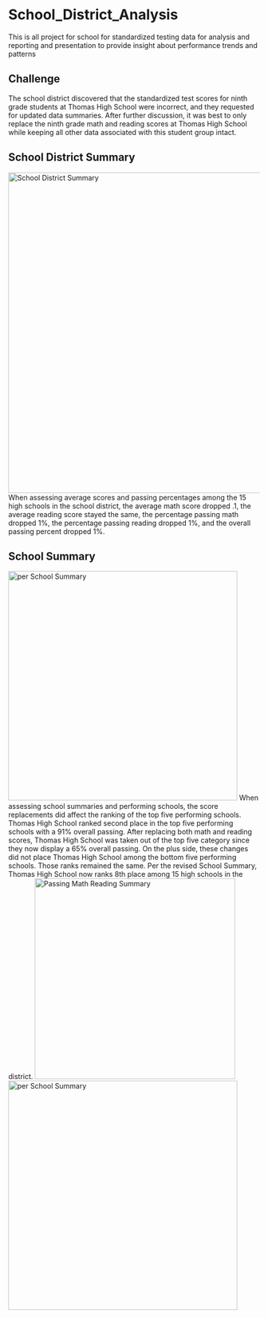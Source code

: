 # School_District_Analysis
This is all project for school  for standardized testing data for analysis and reporting and presentation to provide insight about performance trends and patterns   
## Challenge
The school district discovered that the standardized test scores for ninth grade students at Thomas High School were incorrect, and they requested for updated data summaries. After further discussion, it was best to only replace the ninth grade math and reading scores at Thomas High School while keeping all other data associated with this student group intact.

## School District Summary
<img width="642" alt="School District Summary" src="https://user-images.githubusercontent.com/99519095/162924669-a3ccff28-ea2a-4b17-b6bb-7c66fce9bf18.png">
When assessing average scores and passing percentages among the 15 high schools in the school district, the average math score dropped .1, the average reading score stayed the same, the percentage passing math dropped 1%, the percentage passing reading dropped 1%, and the overall passing percent dropped 1%.

## School Summary

<img width="459" alt="per School Summary" src="https://user-images.githubusercontent.com/99519095/162924946-0b14b287-dda5-4263-92b9-6f2dc1210dd5.png">
When assessing school summaries and performing schools, the score replacements did affect the ranking of the top five performing schools. Thomas High School ranked second place in the top five performing schools with a 91% overall passing. After replacing both math and reading scores, Thomas High School was taken out of the top five category since they now display a 65% overall passing. On the plus side, these changes did not place Thomas High School among the bottom five performing schools. Those ranks remained the same. Per the revised School Summary, Thomas High School now ranks 8th place among 15 high schools in the district.

<img width="402" alt="Passing Math Reading Summary" src="https://user-images.githubusercontent.com/99519095/162925430-5da635b6-e43a-4d46-b075-c3f62493c200.png">
<img width="459" alt="per School Summary" src="https://user-images.githubusercontent.com/99519095/162925435-a8794539-e0dd-4823-a134-ed479e6069ee.png">
